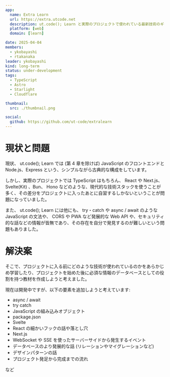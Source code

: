 ```yaml
---
app:
  name: Extra Learn
  url: https://extra.utcode.net
  description: ut.code(); Learn と実際のプロジェクトで使われている最新技術のギャップを埋める
  platform: [web]
  domain: [learn]

date: 2025-04-04
members:
  - ykobayashi
  - rtakanaka
leader: ykobayashi
kind: long-term
status: under-development
tags:
  - TypeScript
  - Astro
  - Starlight
  - Cloudflare

thumbnail:
  src: ./thumbnail.png

social:
  github: https://github.com/ut-code/extralearn
---
```


# 現状と問題

現状、 ut.code(); Learn では (第 4 章を除けば) JavaScript のフロントエンドと Node.js、Express という、シンプルながら古典的な構成をしています。

しかし、実際のプロジェクトでは TypeScript はもちろん、 React や Next.js、 Svelte(Kit) 、Bun、 Hono などのような、現代的な技術スタックを使うことが多く、その差分をプロジェクトに入ったあとに自習するしかないということが問題になっていました。

また、 ut.code(); Learn には他にも、 try・catch や async / await のような JavaScript の文法や、 CORS や PWA など発展的な Web API や、セキュリティ的な話などの情報が皆無であり、その存在を自分で発見するのが難しいという問題もありました。

# 解決案

そこで、プロジェクトに入る前にどのような技術が使われているのかをあらかじめ学習したり、プロジェクトを始めた後に必須な情報のデータベースとしての役割を持つ教材を作成しようと考えました。

現在は開発中ですが、以下の要素を追加しようと考えています:

- async / await
- try catch
- JavaScript の組み込みオブジェクト
- package.json
- Svelte
- React の細かいフックの話や落とし穴
- Next.js
- WebSocket や SSE を使ったサーバーサイドから発生するイベント
- データベースのより発展的な話 (リレーションやマイグレーションなど)
- デザインパターンの話
- プロジェクト発足から完成までの流れ

など
